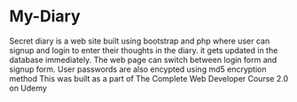 # My-Diary
Secret diary is a web site built using bootstrap and php where user can signup and login to enter their thoughts in the diary.
it gets updated in the database immediately.
The web page can switch between login form and signup form.
User passwords are also encypted using md5 encryption method
This was built as a part of The Complete Web Developer Course 2.0 on Udemy

